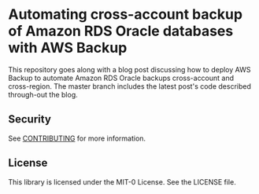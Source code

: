 # Automating cross-account backup of Amazon RDS Oracle databases with AWS Backup

This repository goes along with a blog post discussing how to deploy AWS Backup to automate Amazon RDS Oracle backups cross-account and cross-region. The master branch includes the latest post's code described through-out the blog.

## Security

See [CONTRIBUTING](CONTRIBUTING.md#security-issue-notifications) for more information.

## License

This library is licensed under the MIT-0 License. See the LICENSE file.
